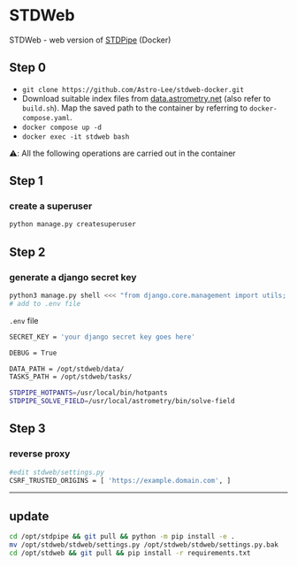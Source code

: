 # STDWeb

STDWeb - web version of [STDPipe](https://github.com/karpov-sv/stdpipe) (Docker)

## Step 0
- `git clone https://github.com/Astro-Lee/stdweb-docker.git`
- Download suitable index files from [data.astrometry.net](http://data.astrometry.net/) (also refer to `build.sh`). Map the saved path to the container by referring to `docker-compose.yaml`.
- `docker compose up -d`
- `docker exec -it stdweb bash`

⚠️: All the following operations are carried out in the container

## Step 1
### create a superuser
```python
python manage.py createsuperuser
```

## Step 2
### generate a django secret key
```python
python3 manage.py shell <<< "from django.core.management import utils; print(utils.get_random_secret_key())"
# add to .env file
```

`.env` file
```bash
SECRET_KEY = 'your django secret key goes here'

DEBUG = True

DATA_PATH = /opt/stdweb/data/
TASKS_PATH = /opt/stdweb/tasks/

STDPIPE_HOTPANTS=/usr/local/bin/hotpants
STDPIPE_SOLVE_FIELD=/usr/local/astrometry/bin/solve-field
```

## Step 3
### reverse proxy 
```bash
#edit stdweb/settings.py
CSRF_TRUSTED_ORIGINS = [ 'https://example.domain.com', ]
```

---
## update
```bash
cd /opt/stdpipe && git pull && python -m pip install -e .
mv /opt/stdweb/stdweb/settings.py /opt/stdweb/stdweb/settings.py.bak
cd /opt/stdweb && git pull && pip install -r requirements.txt
```

